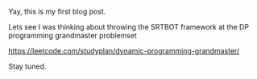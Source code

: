 Yay, this is my first blog post.

Lets see I was thinking about throwing the SRTBOT framework at the DP programming grandmaster problemset

https://leetcode.com/studyplan/dynamic-programming-grandmaster/

Stay tuned.
